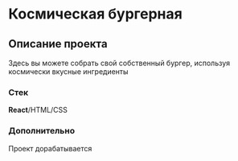 # Космическая бургерная

## Описание проекта

Здесь вы можете собрать свой собственный бургер, используя космически вкусные ингредиенты

### Стек

**React**/HTML/CSS

### Дополнительно

Проект дорабатывается

